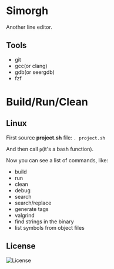 # Simorgh
Another line editor.

## Tools
- git
- gcc(or clang)
- gdb(or seergdb)
- fzf

# Build/Run/Clean
## Linux
First source **project.sh** file:
`. project.sh`

And then call `p`(it's a bash function).

Now you can see a list of commands, like:
- build
- run
- clean
- debug
- search
- search/replace
- generate tags
- valgrind
- find strings in the binary
- list symbols from object files

## License
![License](https://img.shields.io/github/license/LinArcX/simorgh.svg)
